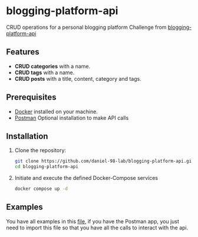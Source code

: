 # blogging-platform-api

CRUD operations for a personal blogging platform
Challenge from [blogging-platform-api](https://roadmap.sh/projects/blogging-platform-api)

## Features
- **CRUD categories** with a name.
- **CRUD tags** with a name.
- **CRUD posts** with a title, content, category and tags.

## Prerequisites

- [Docker](https://www.docker.com/) installed on your machine.
- [Postman](https://www.postman.com/downloads/) Optional installation to make API calls

## Installation

1. Clone the repository:

    ```bash
    git clone https://github.com/daniel-98-lab/blogging-platform-api.git
    cd blogging-platform-api
    ```

2. Initiate and execute the defined Docker-Compose services
    ```bash
    docker compose up -d
    ```

## Examples

You have all examples in this [file](./docs/blogging-platform-api.postman_collection.json), if you have the Postman app, you just need to import this file so that you have all the calls to interact with the api.
